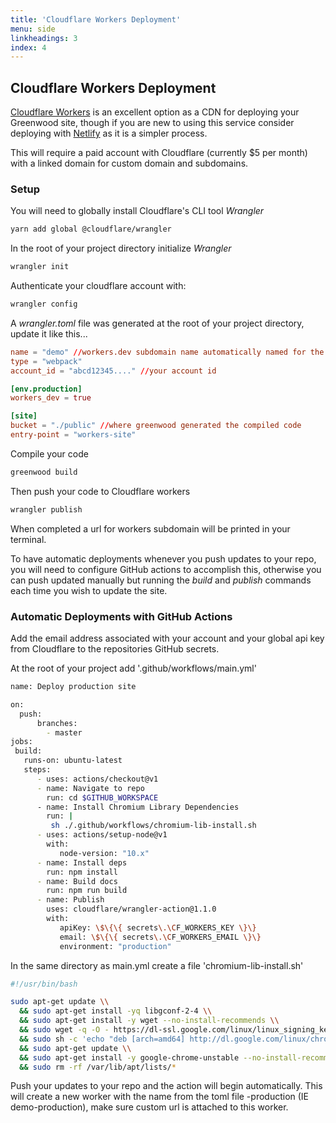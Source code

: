 ```yaml
---
title: 'Cloudflare Workers Deployment'
menu: side
linkheadings: 3
index: 4
---
```


## Cloudflare Workers Deployment

[Cloudflare Workers](https://workers.cloudflare.com/) is an excellent option as a CDN for deploying your Greenwood site, though if you are new to using this service consider deploying with [Netlify](https://www.netlify.com) as it is a simpler process.

This will require a paid account with Cloudflare (currently $5 per month) with a linked domain for custom domain and subdomains.

### Setup

You will need to globally install Cloudflare's CLI tool _Wrangler_

```bash
yarn add global @cloudflare/wrangler
```

In the root of your project directory initialize _Wrangler_

```bash
wrangler init
```

Authenticate your cloudflare account with:

```bash
wrangler config
```

A _wrangler.toml_ file was generated at the root of your project directory, update it like this...

```toml
name = "demo" //workers.dev subdomain name automatically named for the directory
type = "webpack"
account_id = "abcd12345...." //your account id

[env.production]
workers_dev = true

[site]
bucket = "./public" //where greenwood generated the compiled code
entry-point = "workers-site"
```

Compile your code

```bash
greenwood build
```

Then push your code to Cloudflare workers

```bash
wrangler publish
```

When completed a url for workers subdomain will be printed in your terminal.

To have automatic deployments whenever you push updates to your repo, you will need to configure GitHub actions to accomplish this, otherwise you can push updated manually but running the _build_ and _publish_ commands each time you wish to update the site.

### Automatic Deployments with GitHub Actions

Add the email address associated with your account and your global api key from Cloudflare to the repositories GitHub secrets.

At the root of your project add '.github/workflows/main.yml'

```bash
name: Deploy production site

on:
  push:
      branches:
        - master
jobs:
 build:
   runs-on: ubuntu-latest
   steps:
      - uses: actions/checkout@v1
      - name: Navigate to repo
        run: cd $GITHUB_WORKSPACE
      - name: Install Chromium Library Dependencies
        run: |
         sh ./.github/workflows/chromium-lib-install.sh
      - uses: actions/setup-node@v1
        with:
           node-version: "10.x"
      - name: Install deps
        run: npm install
      - name: Build docs
        run: npm run build
      - name: Publish
        uses: cloudflare/wrangler-action@1.1.0
        with:
           apiKey: \$\{\{ secrets\.\CF_WORKERS_KEY \}\}
           email: \$\{\{ secrets\.\CF_WORKERS_EMAIL \}\}
           environment: "production"
```

In the same directory as main.yml create a file 'chromium-lib-install.sh'

```bash
#!/usr/bin/bash

sudo apt-get update \\
  && sudo apt-get install -yq libgconf-2-4 \\
  && sudo apt-get install -y wget --no-install-recommends \\
  && sudo wget -q -O - https://dl-ssl.google.com/linux/linux_signing_key.pub | sudo apt-key add - \\
  && sudo sh -c 'echo "deb [arch=amd64] http://dl.google.com/linux/chrome/deb/ stable main" >> /etc/apt/sources.list.d/google.list' \\
  && sudo apt-get update \\
  && sudo apt-get install -y google-chrome-unstable --no-install-recommends \\
  && sudo rm -rf /var/lib/apt/lists/*
```

Push your updates to your repo and the action will begin automatically. This will create a new worker with the name from the toml file -production (IE demo-production), make sure custom url is attached to this worker.
